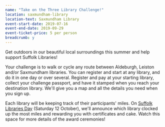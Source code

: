 ```yaml
---
name: "Take on the Three Library Challenge!"
location: saxmundham-library
location-text: Saxmundham Library
event-start-date: 2019-07-16
event-end-date: 2019-09-29
event-ticket-price: 5 per person
breadcrumb: y
---
```


Get outdoors in our beautiful local surroundings this summer and help support Suffolk Libraries!

Your challenge is to walk or cycle any route between Aldeburgh, Leiston and/or Saxmundham libraries. You can register and start at any library, and do it in one day or over several. Register and pay at your starting library, collect your challenge passport, and have it stamped when you reach your destination library. We'll give you a map and all the details you need when you sign up.

Each library will be keeping track of their participants' miles. On [Suffolk Libraries Day](/suffolk-libraries-day/) (Saturday 12 October), we'll announce which library clocked up the most miles and rewarding you with certificates and cake. Watch this space for more details of the award ceremonies!
